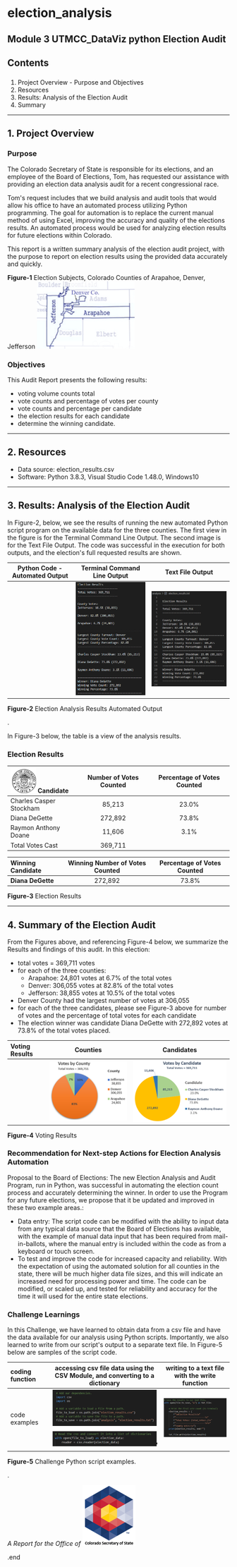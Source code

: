 # election_analysis
Module 3 UTMCC_DataViz python Election Audit
---
## Contents

### 
  1. Project Overview - Purpose and Objectives
  2. Resources
  3. Results: Analysis of the Election Audit
  4. Summary 
---

## 1. Project Overview

### **Purpose**    

The Colorado Secretary of State is responsible for its elections, and an employee of the Board of Elections, Tom, has requested our assistance with providing an election data analysis audit for a recent congressional race. 

Tom's request includes that we build analysis and audit tools that would allow his office to have an automated process utilizing Python programming. The goal for automation is to replace the current manual method of using Excel, improving the accuracy and quality of the elections results. An automated process would be used for analyzing election results for future elections within Colorado.  

This report is a written summary analysis of the election audit project, with the purpose to report on election results using the provided data accurately and quickly.  

**Figure-1** Election Subjects, Colorado Counties of Arapahoe, Denver, Jefferson  ![counties_map.png](https://github.com/larrydodson/election_analysis/blob/master/resources/counties_map.png)


### **Objectives**

This Audit Report presents the following results:
  - voting volume counts total
  - vote counts and percentage of votes per county 
  - vote counts and percentage per candidate
  - the election results for each candidate
  - determine the winning candidate. 


---
## 2. Resources
  - Data source: election_results.csv 
  - Software: Python 3.8.3, Visual Studio Code 1.48.0, Windows10

---
## 3. Results: Analysis of the Election Audit

  In Figure-2, below, we see the results of running the new automated Python script program on the available data for the three counties. The first view in the figure is for the Terminal Command Line Output. The second image is for the Text File Output. The code was successful in the execution for both outputs, and the election's full requested results are shown. 

| Python Code - Automated Output | **Terminal Command Line Output** | **Text File Output** |
| :---:        |     :---:      |          :---: |
|  | ![election_results_terminal.png](https://github.com/larrydodson/election_analysis/blob/master/resources/election_results_terminal.png) | ![election_results_txtfile.png](https://github.com/larrydodson/election_analysis/blob/master/resources/election_results_txtfile.png) |

**Figure-2** Election Analysis Results Automated Output


.

  In Figure-3 below, the table is a view of the analysis results.

### Election Results

| ![COseal_1.png](https://github.com/larrydodson/election_analysis/blob/master/resources/COseal_1.png)  **Candidate** | **Number of Votes Counted** | **Percentage of Votes Counted** |
| :---       |     :---:      |          :---: |
| Charles Casper Stockham | 85,213 | 23.0% |
| Diana DeGette | 272,892 | 73.8% |
| Raymon Anthony Doane | 11,606 | 3.1% |
| Total Votes Cast | 369,711 | |

|  **Winning Candidate** | **Winning Number of Votes Counted** | **Percentage of Votes Counted** |
| :---         |     :---:      |          :---: |
| **Diana DeGette** | 272,892 | 73.8% |

**Figure-3** Election Results


---
## 4. Summary of the Election Audit 

  From the Figures above, and referencing Figure-4 below, we summarize the Results and findings of this audit. In this election: 
  - total votes = 369,711 votes
  - for each of the three counties: 
      - Arapahoe: 24,801 votes at 6.7% of the total votes
      - Denver:  306,055 votes at 82.8% of the total votes
      - Jefferson: 38,855 votes at 10.5% of the total votes
  - Denver County had the largest number of votes at 306,055
  - for each of the three candidates, please see Figure-3 above for number of votes and the percentage of total votes for each candidate
  - The election winner was candidate Diana DeGette with 272,892 votes at 73.8% of the total votes placed. 
  
| **Voting Results** | **Counties** | **Candidates** |
| :---         |     :---:      |          :---: |
|  | ![County_votes_pie.png](https://github.com/larrydodson/election_analysis/blob/master/resources/County_votes_pie.png) | ![Candidate_votes_pie.png](https://github.com/larrydodson/election_analysis/blob/master/resources/Candidate_votes_pie.png) |

**Figure-4** Voting Results


### Recommendation for Next-step Actions for Election Analysis Automation

  Proposal to the Board of Elections: The new Election Analysis and Audit Program, run in Python, was successful in automating the election count process and accurately determining the winner. In order to use the Program for any future elections, we propose that it be updated and improved in these two example areas.:  
  
  - Data entry: The script code can be modified with the ability to input data from any typical data source that the Board of Elections has available, with the example of manual data input that has been required from mail-in-ballots, where the manual entry is included within the code as from a keyboard or touch screen.
  - To test and improve the code for increased capacity and reliability. With the expectation of using the automated solution for all counties in the state, there will be much higher data file sizes, and this will indicate an increased need for processing power and time. The code can be modified, or scaled up, and tested for reliability and accuracy for the time it will used for the entire state elections.


### Challenge Learnings

  In this Challenge, we have learned to obtain data from a csv file and have the data available for our analysis using Python scripts. Importantly, we also learned to write from our script's output to a separate text file. 
  In Figure-5 below are samples of the script code. 


| **coding function** | **accessing csv file data using the CSV Module, and converting to a dictionary** | **writing to a text file with the write function** |
| :---         |     :---:      |          :---: |
| code examples | ![gettingfrom_csv.png](https://github.com/larrydodson/election_analysis/blob/master/resources/gettingfrom_csv.png) | ![writingto_txt.png](https://github.com/larrydodson/election_analysis/blob/master/resources/writingto_txt.png) |
|  |  |  |


**Figure-5** Challenge Python script examples.




.


*A Report for the Office of*  ![SOS_CO_1.png](https://github.com/larrydodson/election_analysis/blob/master/resources/SOS_CO_1.png)  

.end
